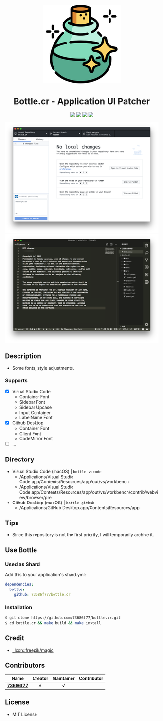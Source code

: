 <div align = "center"><img src="images/icon.png" width="256" height="256" /></div>

<div align = "center">
  <h1>Bottle.cr - Application UI Patcher</h1>
</div>

<p align="center">
  <a href="https://crystal-lang.org">
    <img src="https://img.shields.io/badge/built%20with-crystal-000000.svg" /></a>
  <a href="https://github.com/636f7374/coffee.cr/actions">
    <img src="https://github.com/636f7374/coffee.cr/workflows/Continuous%20Integration/badge.svg" /></a>
  <a href="https://github.com/73686f77/bottle.cr/releases">
    <img src="https://img.shields.io/github/release/73686f77/bottle.cr.svg" /></a>
  <a href="https://github.com/73686f77/bottle.cr/blob/master/license">
  	<img src="https://img.shields.io/github/license/73686f77/bottle.cr.svg"></a>
</p>

<div align = "center"><img src="images/github.png"></a></div>
<div align = "center"><img src="images/vscode.png"></a></div>

## Description

* Some fonts, style adjustments.

### Supports

* [X] Visual Studio Code
  * Container Font
  * Sidebar Font
  * Sidebar Upcase
  * Input Container
  * LabelName Font
* [X] Github Desktop
  * Container Font
  * Client Font
  * CodeMirror Font
* [ ] ...

## Directory

* Visual Studio Code (macOS) | `bottle vscode`
  * /Applications/Visual Studio Code.app/Contents/Resources/app/out/vs/workbench
  * /Applications/Visual Studio Code.app/Contents/Resources/app/out/vs/workbench/contrib/webview/browser/pre
* Github Desktop (macOS) | `bottle github`
  * /Applications/GitHub Desktop.app/Contents/Resources/app

## Tips

* Since this repository is not the first priority, I will temporarily archive it.

## Use Bottle

### Used as Shard

Add this to your application's shard.yml:

```yaml
dependencies:
  bottle:
    github: 73686f77/bottle.cr
```

### Installation

```bash
$ git clone https://github.com/73686f77/bottle.cr.git
$ cd bottle.cr && make build && make install
```

## Credit

* [\_Icon::freepik/magic](https://www.flaticon.com/packs/magic-13)

## Contributors

|Name|Creator|Maintainer|Contributor|
|:---:|:---:|:---:|:---:|
|**[73686f77](https://github.com/73686f77)**|√|√||

## License

* MIT License
